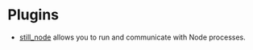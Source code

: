 # Plugins

- [still_node](https://github.com/still-ex/still_node) allows you to
  run and communicate with Node processes.

[snowpack]: https://www.snowpack.dev/
